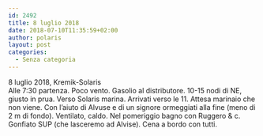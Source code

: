 ```yaml
---
id: 2492
title: 8 luglio 2018
date: 2018-07-10T11:35:59+02:00
author: polaris
layout: post
categories:
  - Senza categoria
---
```

8 luglio 2018, Kremik-Solaris  
Alle 7:30 partenza. Poco vento. Gasolio al distributore. 10-15 nodi di NE, giusto in prua. Verso Solaris marina. Arrivati verso le 11. Attesa marinaio che non viene. Con l&#8217;aiuto di Alvuse e di un signore ormeggiati alla fine (meno di 2 m di fondo). Ventilato, caldo. Nel pomeriggio bagno con Ruggero & c. Gonfiato SUP (che lasceremo ad Alvise). Cena a bordo con tutti.

&nbsp;